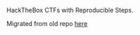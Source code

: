 HackTheBox CTFs with Reproducible Steps.

Migrated from old repo [here](https://github.com/safesploit/HTB-StartingPoint)
